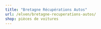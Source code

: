 ```yaml
---
title: "Bretagne Récupérations Autos"
url: /elven/bretagne-recuperations-autos/
shop: pièces de voitures
---
```

